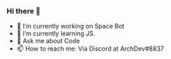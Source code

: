 ### Hi there 👋
- 🔭 I’m currently working on Space Bot
- 🌱 I’m currently learning JS.
- 💬 Ask me about  Code
- 📫 How to reach me: Via Discord at ArchDev#8837

